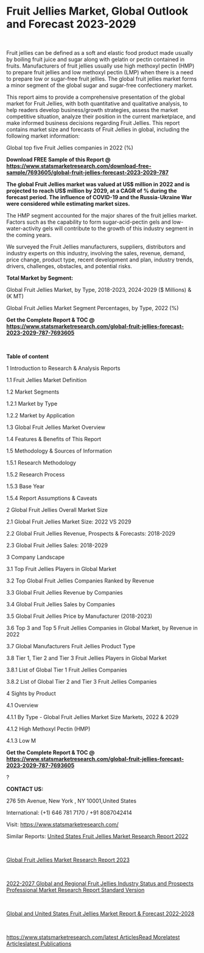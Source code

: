<h1>Fruit Jellies Market, Global Outlook and Forecast 2023-2029</h1><br/><p>Fruit jellies can be defined as a soft and elastic food product made usually by boiling fruit juice and sugar along with gelatin or pectin contained in fruits. Manufacturers of fruit jellies usually use high methoxyl pectin (HMP) to prepare fruit jellies and low methoxyl pectin (LMP) when there is a need to prepare low or sugar-free fruit jellies. The global fruit jellies market forms a minor segment of the global sugar and sugar-free confectionery market.</p>
 
 
 
 <p>This report aims to provide a comprehensive presentation of the global market for Fruit Jellies, with both quantitative and qualitative analysis, to help readers develop business/growth strategies, assess the market competitive situation, analyze their position in the current marketplace, and make informed business decisions regarding Fruit Jellies. This report contains market size and forecasts of Fruit Jellies in global, including the following market information:</p>
 
 
 
 <p>Global top five Fruit Jellies companies in 2022 (%)</p>
 
 
 
 <p><strong>Download FREE Sample of this Report @ <a href="https://www.statsmarketresearch.com/download-free-sample/7693605/global-fruit-jellies-forecast-2023-2029-787">https://www.statsmarketresearch.com/download-free-sample/7693605/global-fruit-jellies-forecast-2023-2029-787</a></strong></p>
 
 
 
 <p><strong>The global Fruit Jellies market was valued at US$ million in 2022 and is projected to reach US$ million by 2029, at a <strong>CAGR</strong> of % during the forecast period. The influence of COVID-19 and the Russia-Ukraine War were considered while estimating market sizes.</strong></p>
 
 
 
 <p>The HMP segment accounted for the major shares of the fruit jellies market. Factors such as the capability to form sugar-acid-pectin gels and low-water-activity gels will contribute to the growth of this industry segment in the coming years.</p>
 
 
 
 <p>We surveyed the Fruit Jellies manufacturers, suppliers, distributors and industry experts on this industry, involving the sales, revenue, demand, price change, product type, recent development and plan, industry trends, drivers, challenges, obstacles, and potential risks.</p>
 
 
 
 <p><strong>Total Market by Segment:</strong></p>
 
 
 
 <p>Global Fruit Jellies Market, by Type, 2018-2023, 2024-2029 ($ Millions) & (K MT)</p>
 
 
 
 <p>Global Fruit Jellies Market Segment Percentages, by Type, 2022 (%)</p>
 
 
 
 <div><b>Get the Complete Report & TOC @ <a href="https://www.statsmarketresearch.com/global-fruit-jellies-forecast-2023-2029-787-7693605">https://www.statsmarketresearch.com/global-fruit-jellies-forecast-2023-2029-787-7693605</a></b></div>
 
 
 
 <p><br />
 
 <b>Table of content</b></p>
 
 
 
 <p>1 Introduction to Research & Analysis Reports<br />
 
 1.1 Fruit Jellies Market Definition<br />
 
 1.2 Market Segments<br />
 
 1.2.1 Market by Type<br />
 
 1.2.2 Market by Application<br />
 
 1.3 Global Fruit Jellies Market Overview<br />
 
 1.4 Features & Benefits of This Report<br />
 
 1.5 Methodology & Sources of Information<br />
 
 1.5.1 Research Methodology<br />
 
 1.5.2 Research Process<br />
 
 1.5.3 Base Year<br />
 
 1.5.4 Report Assumptions & Caveats<br />
 
 2 Global Fruit Jellies Overall Market Size<br />
 
 2.1 Global Fruit Jellies Market Size: 2022 VS 2029<br />
 
 2.2 Global Fruit Jellies Revenue, Prospects & Forecasts: 2018-2029<br />
 
 2.3 Global Fruit Jellies Sales: 2018-2029<br />
 
 3 Company Landscape<br />
 
 3.1 Top Fruit Jellies Players in Global Market<br />
 
 3.2 Top Global Fruit Jellies Companies Ranked by Revenue<br />
 
 3.3 Global Fruit Jellies Revenue by Companies<br />
 
 3.4 Global Fruit Jellies Sales by Companies<br />
 
 3.5 Global Fruit Jellies Price by Manufacturer (2018-2023)<br />
 
 3.6 Top 3 and Top 5 Fruit Jellies Companies in Global Market, by Revenue in 2022<br />
 
 3.7 Global Manufacturers Fruit Jellies Product Type<br />
 
 3.8 Tier 1, Tier 2 and Tier 3 Fruit Jellies Players in Global Market<br />
 
 3.8.1 List of Global Tier 1 Fruit Jellies Companies<br />
 
 3.8.2 List of Global Tier 2 and Tier 3 Fruit Jellies Companies<br />
 
 4 Sights by Product<br />
 
 4.1 Overview<br />
 
 4.1.1 By Type - Global Fruit Jellies Market Size Markets, 2022 & 2029<br />
 
 4.1.2 High Methoxyl Pectin (HMP)<br />
 
 4.1.3 Low M</p>
 
 
 
 <div><b>Get the Complete Report & TOC @ <a href="https://www.statsmarketresearch.com/global-fruit-jellies-forecast-2023-2029-787-7693605">https://www.statsmarketresearch.com/global-fruit-jellies-forecast-2023-2029-787-7693605</a></b></div>
 
 
 
 <p>? </p>
 
 
 
 <p><b>CONTACT US:</b><br />
 
 276 5th Avenue, New York , NY 10001,United States<br />
 
 International: (+1) 646 781 7170 / +91 8087042414<br />
 
 Visit: <a href="https://www.statsmarketresearch.com/">https://www.statsmarketresearch.com/</a><br />
 
 Similar Reports: <a href="https://www.statsmarketresearch.com/global-fruit-jellies-forecast-2023-2029-787-7693605">United States Fruit Jellies Market Research Report 2022</a><br />
 
 <br />
 
 <a href="https://www.statsmarketresearch.com/global-fruit-jellies-forecast-2023-2029-787-7693605">Global Fruit Jellies Market Research Report 2023</a><br />
 
 <br />
 
 <a href="https://www.statsmarketresearch.com/global-fruit-jellies-forecast-2023-2029-787-7693605">2022-2027 Global and Regional Fruit Jellies Industry Status and Prospects Professional Market Research Report Standard Version</a><br />
 
 <br />
 
 <a href="https://www.statsmarketresearch.com/global-fruit-jellies-forecast-2023-2029-787-7693605">Global and United States Fruit Jellies Market Report & Forecast 2022-2028</a><br />
 
 <br />
 
 <a href="https://gyeongbokgung.com">https://www.statsmarketresearch.com/</a><a href="https://hallyeomaritime.com">latest Articles</a><a href="https://jingwansa.com">Read More</a><a href="https://nguoiviet.jp/">latest Articles</a><a href="https://www.intelmarketresearch.com/">latest Publications</a></p>